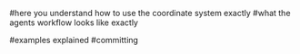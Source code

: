 #here you understand how to use the coordinate system exactly
#what the agents workflow looks like exactly

#examples explained
#committing